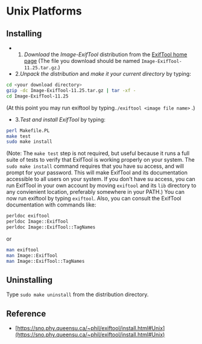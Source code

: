 # Unix Platforms
## Installing
- 1. *Download* the *Image-ExifTool* distribution from the [ExifTool home page](https://sno.phy.queensu.ca/~phil/exiftool/index.html)
(The file you download should be named `Image-ExifTool-11.25.tar.gz`.)
-    2.*Unpack the distribution* and *make it your current directory* by typing:
```bash
cd <your download directory>
gzip -dc Image-ExifTool-11.25.tar.gz | tar -xf -
cd Image-ExifTool-11.25
```
(At this point you may run exiftool by typing`./exiftool <image file name>` .)
-    3.*Test and install ExifTool* by typing:
```bash
perl Makefile.PL
make test
sudo make install
```
(Note: The `make test` step is not required, but useful because it runs a full suite of tests to verify that ExifTool is working properly on your system. The `sudo make install` command requires that you have su access, and will prompt for your password. This will make ExifTool and its documentation accessible to all users on your system. If you don't have su access, you can run ExifTool in your own account by moving `exiftool` and its `lib` directory to any convienient location, preferably somewhere in your PATH.)
You can now run exiftool by typing `exiftool`. Also, you can consult the ExifTool documentation with commands like:
```bash
perldoc exiftool
perldoc Image::ExifTool
perldoc Image::ExifTool::TagNames
```
or
```bash
man exiftool
man Image::ExifTool
man Image::ExifTool::TagNames
```
## Uninstalling
Type `sudo make uninstall` from the distribution directory. 

## Reference
- [https://sno.phy.queensu.ca/~phil/exiftool/install.html#Unix](https://sno.phy.queensu.ca/~phil/exiftool/install.html#Unix)
